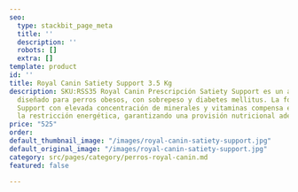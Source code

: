 ```yaml
---
seo:
  type: stackbit_page_meta
  title: ''
  description: ''
  robots: []
  extra: []
template: product
id: ''
title: Royal Canin Satiety Support 3.5 Kg
description: SKU:RSS35 Royal Canin Prescripción Satiety Support es un alimento seco
  diseñado para perros obesos, con sobrepeso y diabetes mellitus. La fórmula Satiety
  Support con elevada concentración de minerales y vitaminas compensa el efecto de
  la restricción energética, garantizando una provisión nutricional adecuada.
price: "525"
order: 
default_thumbnail_image: "/images/royal-canin-satiety-support.jpg"
default_original_image: "/images/royal-canin-satiety-support.jpg"
category: src/pages/category/perros-royal-canin.md
featured: false

---
```

